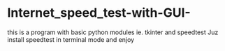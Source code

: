 # Internet_speed_test-with-GUI-
this is a program with basic python modules ie. tkinter and speedtest Juz install speedtest in terminal mode and enjoy
